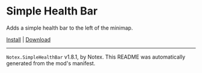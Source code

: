 # Simple Health Bar

Adds a simple health bar to the left of the minimap.

[Install](https://hitman-resources.netlify.app/smf-install-link/https://github.com/Notexe/h3-simple-health-bar/releases/latest/download/mod.framework.zip) | [Download](https://github.com/Notexe/h3-simple-health-bar/releases/latest/download/mod.framework.zip)

---

`Notex.SimpleHealthBar` v1.8.1, by Notex. This README was automatically generated from the mod's manifest.
